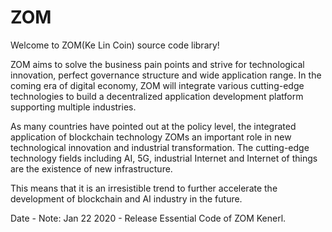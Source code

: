 # ZOM
Welcome to ZOM(Ke Lin Coin) source code library!

ZOM aims to solve the business pain points and strive for technological innovation, perfect governance structure and wide application range. In the coming era of digital economy, ZOM will integrate various cutting-edge technologies to build a decentralized application development platform supporting multiple industries.

As many countries have pointed out at the policy level, the integrated application of blockchain technology ZOMs an important role in new technological innovation and industrial transformation. The cutting-edge technology fields including AI, 5G, industrial Internet and Internet of things are the existence of new infrastructure.

This means that it is an irresistible trend to further accelerate the development of blockchain and AI industry in the future.

Date - Note: Jan 22 2020 - Release Essential Code of ZOM Kenerl.
